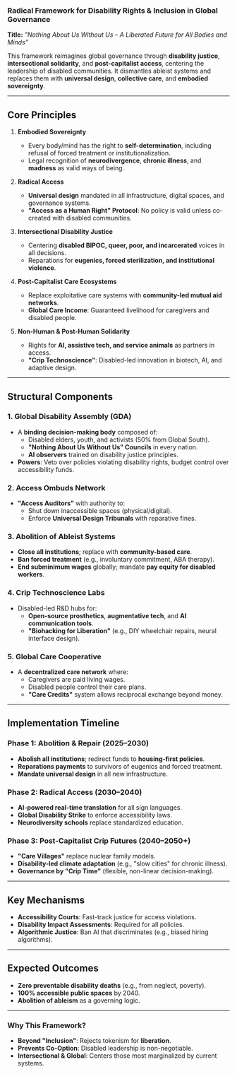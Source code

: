### **Radical Framework for Disability Rights & Inclusion in Global Governance**  
**Title:** *"Nothing About Us Without Us – A Liberated Future for All Bodies and Minds"*  

This framework reimagines global governance through **disability justice**, **intersectional solidarity**, and **post-capitalist access**, centering the leadership of disabled communities. It dismantles ableist systems and replaces them with **universal design**, **collective care**, and **embodied sovereignty**.  

---

## **Core Principles**  
1. **Embodied Sovereignty**  
   - Every body/mind has the right to **self-determination**, including refusal of forced treatment or institutionalization.  
   - Legal recognition of **neurodivergence**, **chronic illness**, and **madness** as valid ways of being.  

2. **Radical Access**  
   - **Universal design** mandated in all infrastructure, digital spaces, and governance systems.  
   - **"Access as a Human Right" Protocol**: No policy is valid unless co-created with disabled communities.  

3. **Intersectional Disability Justice**  
   - Centering **disabled BIPOC, queer, poor, and incarcerated** voices in all decisions.  
   - Reparations for **eugenics, forced sterilization, and institutional violence**.  

4. **Post-Capitalist Care Ecosystems**  
   - Replace exploitative care systems with **community-led mutual aid networks**.  
   - **Global Care Income**: Guaranteed livelihood for caregivers and disabled people.  

5. **Non-Human & Post-Human Solidarity**  
   - Rights for **AI, assistive tech, and service animals** as partners in access.  
   - **"Crip Technoscience"**: Disabled-led innovation in biotech, AI, and adaptive design.  

---

## **Structural Components**  
### **1. Global Disability Assembly (GDA)**  
- A **binding decision-making body** composed of:  
  - Disabled elders, youth, and activists (50% from Global South).  
  - **"Nothing About Us Without Us" Councils** in every nation.  
  - **AI observers** trained on disability justice principles.  
- **Powers**: Veto over policies violating disability rights, budget control over accessibility funds.  

### **2. Access Ombuds Network**  
- **"Access Auditors"** with authority to:  
  - Shut down inaccessible spaces (physical/digital).  
  - Enforce **Universal Design Tribunals** with reparative fines.  

### **3. Abolition of Ableist Systems**  
- **Close all institutions**; replace with **community-based care**.  
- **Ban forced treatment** (e.g., involuntary commitment, ABA therapy).  
- **End subminimum wages** globally; mandate **pay equity for disabled workers**.  

### **4. Crip Technoscience Labs**  
- Disabled-led R&D hubs for:  
  - **Open-source prosthetics**, **augmentative tech**, and **AI communication tools**.  
  - **"Biohacking for Liberation"** (e.g., DIY wheelchair repairs, neural interface design).  

### **5. Global Care Cooperative**  
- A **decentralized care network** where:  
  - Caregivers are paid living wages.  
  - Disabled people control their care plans.  
  - **"Care Credits"** system allows reciprocal exchange beyond money.  

---

## **Implementation Timeline**  
### **Phase 1: Abolition & Repair (2025–2030)**  
- **Abolish all institutions**; redirect funds to **housing-first policies**.  
- **Reparations payments** to survivors of eugenics and forced treatment.  
- **Mandate universal design** in all new infrastructure.  

### **Phase 2: Radical Access (2030–2040)**  
- **AI-powered real-time translation** for all sign languages.  
- **Global Disability Strike** to enforce accessibility laws.  
- **Neurodiversity schools** replace standardized education.  

### **Phase 3: Post-Capitalist Crip Futures (2040–2050+)**  
- **"Care Villages"** replace nuclear family models.  
- **Disability-led climate adaptation** (e.g., "slow cities" for chronic illness).  
- **Governance by "Crip Time"** (flexible, non-linear decision-making).  

---

## **Key Mechanisms**  
- **Accessibility Courts**: Fast-track justice for access violations.  
- **Disability Impact Assessments**: Required for all policies.  
- **Algorithmic Justice**: Ban AI that discriminates (e.g., biased hiring algorithms).  

---

## **Expected Outcomes**  
- **Zero preventable disability deaths** (e.g., from neglect, poverty).  
- **100% accessible public spaces** by 2040.  
- **Abolition of ableism** as a governing logic.  

---

### **Why This Framework?**  
- **Beyond "Inclusion"**: Rejects tokenism for **liberation**.  
- **Prevents Co-Option**: Disabled leadership is non-negotiable.  
- **Intersectional & Global**: Centers those most marginalized by current systems.  

